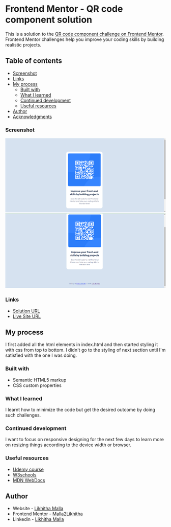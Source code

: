 # Frontend Mentor - QR code component solution

This is a solution to the [QR code component challenge on Frontend Mentor](https://www.frontendmentor.io/challenges/qr-code-component-iux_sIO_H). Frontend Mentor challenges help you improve your coding skills by building realistic projects.

## Table of contents

  - [Screenshot](#screenshot)
  - [Links](#links)
- [My process](#my-process)
  - [Built with](#built-with)
  - [What I learned](#what-i-learned)
  - [Continued development](#continued-development)
  - [Useful resources](#useful-resources)
- [Author](#author)
- [Acknowledgments](#acknowledgments)


### Screenshot

![Screenshot 1](https://github.com/Malla2Likhitha/First_project/blob/main/screenshots/Screenshot%201.png)
![Screenshot 2](https://github.com/Malla2Likhitha/First_project/blob/main/screenshots/Screenshot%202.png)

### Links

- [Solution URL](https://github.com/Malla2Likhitha/First_project)
- [Live Site URL](https://Malla2Likhitha.github.io)

## My process

I first added all the html elements in index.html and then started styling it with css from top to bottom. I didn't go to the styling of next section until I'm satisfied with the one I was doing.

### Built with

- Semantic HTML5 markup
- CSS custom properties

### What I learned

I learnt how to minimize the code but get the desired outcome by doing such challenges.

### Continued development

I want to focus on responsive designing for the next few days to learn more on resizing things according to the device width or browser.

### Useful resources

- [Udemy course](https://www.udemy.com/course/the-complete-web-development-bootcamp/)
- [W3schools](https://www.w3schools.com/)
- [MDN WebDocs](https://developer.mozilla.org/en-US/)

## Author

- Website - [Likhitha Malla](Malla2Likhitha.github.io)
- Frontend Mentor - [Malla2Likhitha](https://www.frontendmentor.io/profile/Malla2Likhitha)
- Linkedin - [Likhitha Malla](https://www.linkedin.com/in/likhitha-malla-849363244/)
